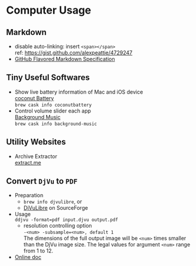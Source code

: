 # Computer Usage

## Markdown

  * disable auto-linking: insert `<span></span>`<BR>
    ref: https://gist.github.com/alexpeattie/4729247
  * [GitHub Flavored Markdown Specification](https://github.github.com/gfm/)

## Tiny Useful Softwares

* Show live battery information of Mac and iOS device<BR>
  [coconut Battery](https://www.coconut-flavour.com/coconutbattery/)<BR>
  `brew cask info coconutbattery`
* Control volume slider each app<BR>
  [Background Music](https://github.com/kyleneideck/BackgroundMusic)<BR>
  `brew cask info background-music`

## Utility Websites

* Archive Extractor<BR>
  [extract.me](https://extract.me/)

## Convert `DjVu` to `PDF`

* Preparation
  * `brew info djvulibre`, or
  * [DjVuLibre](http://djvu.sourceforge.net/index.html) on SourceForge
* Usage<BR>
  `ddjvu -format=pdf input.djvu output.pdf`
  * resolution controlling option<BR>
    `-<num> -subsample=<num>, default 1`<BR>
    The dimensions of the full output image will be `<num>` times smaller than the DjVu image size. The legal values for argument `<num>` range from 1 to 12.
* [Online doc](http://djvu.sourceforge.net/doc/man/ddjvu.html) 